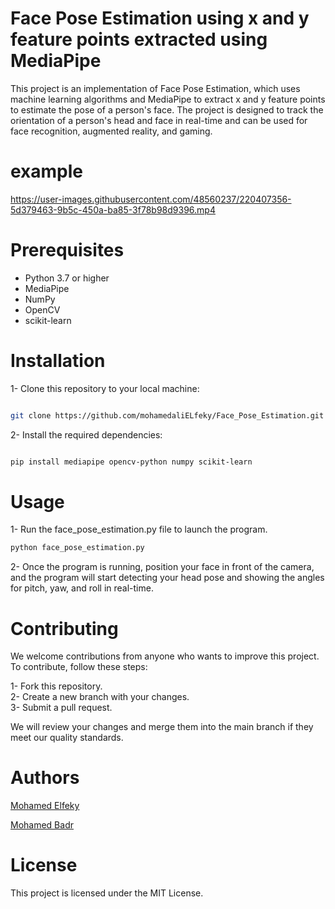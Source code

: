 # Face Pose Estimation using x and y feature points extracted using MediaPipe

This project is an implementation of Face Pose Estimation, which uses machine learning algorithms and MediaPipe to extract x and y feature points to estimate the pose of a person's face. The project is designed to track the orientation of a person's head and face in real-time and can be used for face recognition, augmented reality, and gaming.

# example



https://user-images.githubusercontent.com/48560237/220407356-5d379463-9b5c-450a-ba85-3f78b98d9396.mp4




# Prerequisites
- Python 3.7 or higher
- MediaPipe
- NumPy
- OpenCV
- scikit-learn


# Installation

1- Clone this repository to your local machine:
```bash

git clone https://github.com/mohamedaliELfeky/Face_Pose_Estimation.git

```
2- Install the required dependencies:

```bash

pip install mediapipe opencv-python numpy scikit-learn

```


# Usage

1- Run the face_pose_estimation.py file to launch the program.


```python
python face_pose_estimation.py
```


2- Once the program is running, position your face in front of the camera, and the program will start detecting your head pose and showing the angles for pitch, yaw, and roll in real-time.



# Contributing
We welcome contributions from anyone who wants to improve this project. To contribute, follow these steps:

  1- Fork this repository.<br/>
  2- Create a new branch with your changes.<br/>
  3- Submit a pull request.<br/>

We will review your changes and merge them into the main branch if they meet our quality standards.

# Authors
[Mohamed Elfeky](https://github.com/mohamedaliELfeky) <br/>

[Mohamed Badr](https://github.com/Mohamed-b2dr)


# License
This project is licensed under the MIT License.

